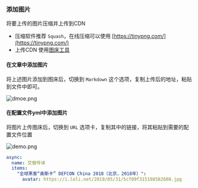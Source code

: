 
### 添加图片

将要上传的图片压缩并上传到CDN

* 压缩软件推荐 `Squash`，在线压缩可以使用 [https://tinypng.com/](https://tinypng.com/)
* 上传CDN 使用[图床工具](https://sm.ms/) 

#### 在文章中添加图片

将上述图片添加到图床后，切换到 `Markdown` 这个选项，复制上传后的地址，粘贴到文件中即可。

![dmoe.png](https://i.loli.net/2019/05/31/5cf0a1378340331201.png)

#### 在配置文件yml中添加图片

将图片上传图床后，切换到 `URL` 选项卡，复制其中的链接，将其粘贴到需要的配置文件位置

![demo.png](https://i.loli.net/2019/05/31/5cf0a0f0581af84689.png)

```yaml
async:
  name: 交替传译
  items:
    "全球黑客“奥斯卡” DEFCON China 2018（北京，2018年）":
      avatar: https://i.loli.net/2019/05/31/5cf09f315198582608.jpg
```
